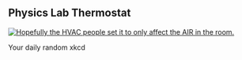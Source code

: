 ## Physics Lab Thermostat
[![Hopefully the HVAC people set it to only affect the AIR in the room.](https://imgs.xkcd.com/comics/physics_lab_thermostat.png)](https://xkcd.com/2989/ "Hopefully the HVAC people set it to only affect the AIR in the room.")

Your daily random xkcd
